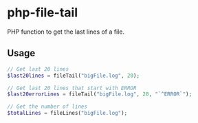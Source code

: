 # php-file-tail

 PHP function to get the last lines of a file.

## Usage

```php
// Get last 20 lines
$last20lines = fileTail("bigFile.log", 20);

// Get last 20 lines that start with ERROR
$last20errorLines = fileTail("bigFile.log", 20, "`^ERROR`");

// Get the number of lines
$totalLines = fileLines("bigFile.log");
```

